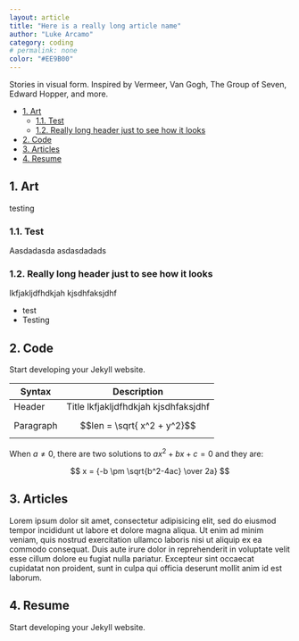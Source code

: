 ```yaml
---
layout: article
title: "Here is a really long article name"
author: "Luke Arcamo"
category: coding
# permalink: none
color: "#EE9B00"
---
```

Stories in visual form. Inspired by Vermeer, Van Gogh, The Group of Seven, Edward Hopper, and more.

<!--split-->

- [1. Art](#1-art)
  - [1.1. Test](#11-test)
  - [1.2. Really long header just to see how it looks](#12-really-long-header-just-to-see-how-it-looks)
- [2. Code](#2-code)
- [3. Articles](#3-articles)
- [4. Resume](#4-resume)

<!--split-->

## 1. Art
testing

### 1.1. Test
Aasdadasda asdasdadads

### 1.2. Really long header just to see how it looks
lkfjakljdfhdkjah kjsdhfaksjdhf
* test
* Testing

## 2. Code
Start developing your Jekyll website.

| Syntax      | Description |
| ----------- | ----------- |
| Header      | Title lkfjakljdfhdkjah kjsdhfaksjdhf |
| Paragraph   | $$len = \sqrt{ x^2 + y^2}$$ |



When $a \ne 0$, there are two solutions to $ax^2 + bx + c = 0$ and they are:

$$ x = {-b \pm \sqrt{b^2-4ac} \over 2a} $$

## 3. Articles
Lorem ipsum dolor sit amet, consectetur adipisicing elit, sed do eiusmod tempor incididunt ut labore et dolore magna aliqua. Ut enim ad minim veniam, quis nostrud exercitation ullamco laboris nisi ut aliquip ex ea commodo consequat. Duis aute irure dolor in reprehenderit in voluptate velit esse cillum dolore eu fugiat nulla pariatur. Excepteur sint occaecat cupidatat non proident, sunt in culpa qui officia deserunt mollit anim id est laborum.

## 4. Resume
Start developing your Jekyll website.